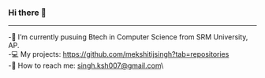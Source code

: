 ### Hi there 👋
_______________________________________________________________________________________________________________________________________________________________________________________________________________________
-🔭 I’m currently pusuing Btech in Computer Science from SRM University, AP.\
-💻 My projects: https://github.com/mekshitijsingh?tab=repositories \
-📧 How to reach me: singh.ksh007@gmail.com\

<!--
**mekshitijsingh/mekshitijsingh** is a ✨ _special_ ✨ repository because its `README.md` (this file) appears on your GitHub profile.

Here are some ideas to get you started:

- 🔭 I’m currently working on ...
- 🌱 I’m currently learning ...
- 👯 I’m looking to collaborate on ...
- 🤔 I’m looking for help with ...
- 💬 Ask me about ...
- 📫 How to reach me: ...
- 😄 Pronouns: ...
- ⚡ Fun fact: ...
-->
